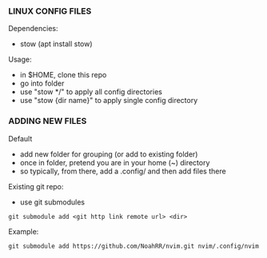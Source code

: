 ### LINUX CONFIG FILES
Dependencies:
- stow (apt install stow)

Usage:
- in $HOME, clone this repo
- go into folder
- use "stow */" to apply all config directories
- use "stow {dir name}" to apply single config directory

### ADDING NEW FILES
Default
- add new folder for grouping (or add to existing folder)
- once in folder, pretend you are in your home (~) directory
- so typically, from there, add a .config/ and then add files there

Existing git repo:
- use git submodules
```
git submodule add <git http link remote url> <dir>
```
Example:
```
git submodule add https://github.com/NoahRR/nvim.git nvim/.config/nvim
```
